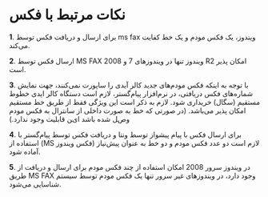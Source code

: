# نکات مرتبط با فکس 

**1**.	برای ارسال و دریافت فکس توسط ms fax ویندوز، یک فکس مودم و یک خط کفایت می‌کند.
 
**2**. ارسال فکس توسط MS FAX ویندوز تنها در ویندوزهای 7 و 2008 R2 امکان پذیر است.

**3**.	با توجه به اینکه فکس مودم‌های جدید کالر آیدی را ساپورت نمی‌کنند، جهت نمایش شماره‌های فکس دریافتی، در نرم‌افزار پیام‌گستر، لازم است دستگاه کالر ایدی خطوط مستقیم (سگال) خریداری شود. لازم به ذکر است این ویژگی فقط از طریق خط مستقیم امکان پذیر می‌باشد. (در صورتی که خط به صورت داخلی از سانترال به فکس مودم وصﻞ شده باشد ایﻦ قابلیت وجود ندارد.)

**4**. برای ارسال فکس با پیام پیشواز  توسط ونتا و دریافت فکس توسط پیام‌گستر با استفاده از (MS فکس ویندوز) لازم است دو عدد فکس مودم و دو خط به عنوان پیش‌نیاز آماده شود.

**5**. در ویندوز سرور 2008 امکان استفاده از چند فکس مودم برای ارسال و دریافت از طریق MS FAX  وجود دارد، در ویندوزهای غیر سرور تنها یک فکس مودم توسط سیستم شناسایی می‌شود.
 
